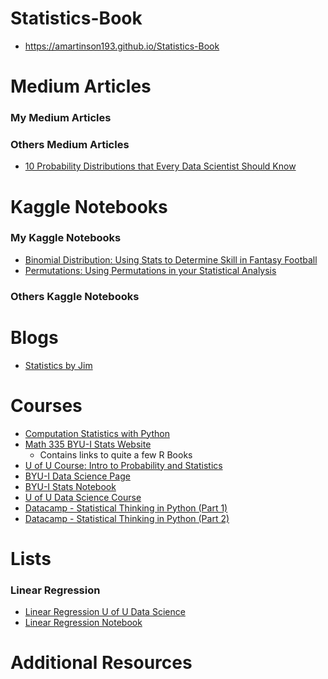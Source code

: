 # Statistics-Book

* https://amartinson193.github.io/Statistics-Book

# Medium Articles

### My Medium Articles
### Others Medium Articles
* [10 Probability Distributions that Every Data Scientist Should Know](https://medium.com/python-in-plain-english/10-probability-distribution-that-every-data-scientist-should-know-d73bcfe248b0)

# Kaggle Notebooks

### My Kaggle Notebooks
* [Binomial Distribution: Using Stats to Determine Skill in Fantasy Football](https://www.kaggle.com/code/amartinson193/using-stats-to-determine-skill-in-fantasy-football)
* [Permutations: Using Permutations in your Statistical Analysis](https://www.kaggle.com/code/amartinson193/using-permutations-in-your-statistical-analysis)

### Others Kaggle Notebooks

# Blogs
* [Statistics by Jim](https://statisticsbyjim.com/)

# Courses
* [Computation Statistics with Python](https://github.com/amartinson193/Computational-statistics-with-Python)
* [Math 335 BYU-I Stats Website](https://byuistats.github.io/M335/syllabus.html#overview) 
	* Contains links to quite a few R Books
* [U of U Course: Intro to Probability and Statistics](https://github.com/amartinson193/BMI6106)
* [BYU-I Data Science Page](https://byuidatascience.github.io) 
* [BYU-I Stats Notebook](http://statistics.byuimath.com/index.php?title=Main_Page)
* [U of U Data Science Course](https://github.com/amartinson193/2021-datascience-lectures)
* [Datacamp - Statistical Thinking in Python (Part 1)](https://github.com/amartinson193/Statistics-Book-Private)
* [Datacamp - Statistical Thinking in Python (Part 2)](https://github.com/amartinson193/Statistics-Book-Private/tree/master/Datacamp%20-%20Statistical%20Thinking%20in%20Python%20(Part%202))

# Lists

### Linear Regression 

* [Linear Regression U of U Data Science](https://github.com/amartinson193/2021-datascience-lectures/blob/master/09-LinearRegression1/09-LinearRegression1_Activity_Andreas.ipynb)
* [Linear Regression Notebook](https://amartinson193.github.io/Statistics-Book/LinearRegression.html)

# Additional Resources




